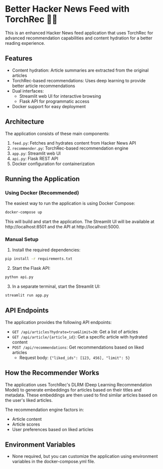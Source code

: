 # Better Hacker News Feed with TorchRec 🚀🚀

This is an enhanced Hacker News feed application that uses TorchRec for advanced recommendation capabilities and content hydration for a better reading experience.

## Features

- Content hydration: Article summaries are extracted from the original articles
- TorchRec-based recommendations: Uses deep learning to provide better article recommendations
- Dual interfaces:
  - Streamlit web UI for interactive browsing
  - Flask API for programmatic access
- Docker support for easy deployment

## Architecture

The application consists of these main components:

1. `feed.py`: Fetches and hydrates content from Hacker News API
2. `recommender.py`: TorchRec-based recommendation engine
3. `app.py`: Streamlit web UI
4. `api.py`: Flask REST API
5. Docker configuration for containerization

## Running the Application

### Using Docker (Recommended)

The easiest way to run the application is using Docker Compose:

```bash
docker-compose up
```

This will build and start the application. The Streamlit UI will be available at http://localhost:8501 and the API at http://localhost:5000.

### Manual Setup

1. Install the required dependencies:

```bash
pip install -r requirements.txt
```

2. Start the Flask API:

```bash
python api.py
```

3. In a separate terminal, start the Streamlit UI:

```bash
streamlit run app.py
```

## API Endpoints

The application provides the following API endpoints:

- `GET /api/articles?hydrate=true&limit=30`: Get a list of articles
- `GET /api/article/{article_id}`: Get a specific article with hydrated content
- `POST /api/recommendations`: Get recommendations based on liked articles
  - Request body: `{"liked_ids": [123, 456], "limit": 5}`

## How the Recommender Works

The application uses TorchRec's DLRM (Deep Learning Recommendation Model) to generate embeddings for articles based on their titles and metadata. These embeddings are then used to find similar articles based on the user's liked articles.

The recommendation engine factors in:
- Article content
- Article scores
- User preferences based on liked articles

## Environment Variables

- None required, but you can customize the application using environment variables in the docker-compose.yml file. 
